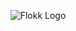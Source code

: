 <p align="center">
  <img alt="Flokk Logo" src="https://static1.squarespace.com/static/57b2506fd1758eeaa57661c6/t/58ed16dddb29d6ca05065bdb/1491932923908/Flokk+Logo+Invert.png?format=1000w">
</p>

